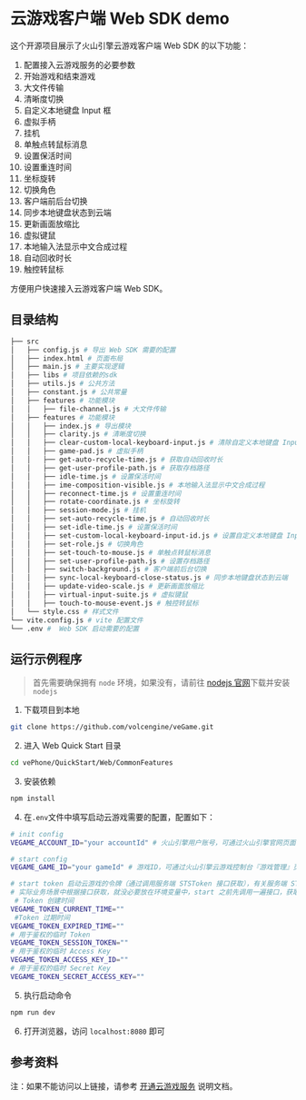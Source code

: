 # 云游戏客户端 Web SDK demo

这个开源项目展示了火山引擎云游戏客户端 Web SDK 的以下功能：

1. 配置接入云游戏服务的必要参数
2. 开始游戏和结束游戏
3. 大文件传输
4. 清晰度切换
5. 自定义本地键盘 Input 框
6. 虚拟手柄
7. 挂机
8. 单触点转鼠标消息
9. 设置保活时间
10. 设置重连时间
11. 坐标旋转
12. 切换角色
13. 客户端前后台切换
14. 同步本地键盘状态到云端
15. 更新画面放缩比
16. 虚拟键鼠
17. 本地输入法显示中文合成过程
18. 自动回收时长
19. 触控转鼠标

方便用户快速接入云游戏客户端 Web SDK。

## 目录结构

```bash
├── src
│   ├── config.js # 导出 Web SDK 需要的配置
│   ├── index.html # 页面布局
│   ├── main.js # 主要实现逻辑
│   ├── libs # 项目依赖的sdk
│   ├── utils.js # 公共方法
│   ├── constant.js # 公共常量
│   ├── features # 功能模块
│   │   ├── file-channel.js # 大文件传输
│   ├── features # 功能模块
│   │   ├── index.js # 导出模块
│   │   ├── clarity.js # 清晰度切换
│   │   ├── clear-custom-local-keyboard-input.js # 清除自定义本地键盘 Input 框的状态
│   │   ├── game-pad.js # 虚拟手柄
│   │   ├── get-auto-recycle-time.js # 获取自动回收时长
│   │   ├── get-user-profile-path.js # 获取存档路径
│   │   ├── idle-time.js # 设置保活时间
│   │   ├── ime-composition-visible.js # 本地输入法显示中文合成过程
│   │   ├── reconnect-time.js # 设置重连时间
│   │   ├── rotate-coordinate.js # 坐标旋转
│   │   ├── session-mode.js # 挂机
│   │   ├── set-auto-recycle-time.js # 自动回收时长
│   │   ├── set-idle-time.js # 设置保活时间
│   │   ├── set-custom-local-keyboard-input-id.js # 设置自定义本地键盘 Input 框
│   │   ├── set-role.js # 切换角色
│   │   ├── set-touch-to-mouse.js # 单触点转鼠标消息
│   │   ├── set-user-profile-path.js # 设置存档路径
│   │   ├── switch-background.js # 客户端前后台切换
│   │   ├── sync-local-keyboard-close-status.js # 同步本地键盘状态到云端
│   │   ├── update-video-scale.js # 更新画面放缩比
│   │   ├── virtual-input-suite.js # 虚拟键鼠
│   │   ├── touch-to-mouse-event.js # 触控转鼠标
│   └── style.css # 样式文件
└── vite.config.js # vite 配置文件
└── .env #  Web SDK 启动需要的配置
```

## 运行示例程序

> 首先需要确保拥有 `node` 环境，如果没有，请前往 [nodejs 官网](https://nodejs.org/zh-cn/download)下载并安装 `nodejs`

1. 下载项目到本地

```bash
git clone https://github.com/volcengine/veGame.git
```

2. 进入 Web Quick Start 目录

```bash
cd vePhone/QuickStart/Web/CommonFeatures
```

3. 安装依赖

```bash
npm install
```

4. 在`.env`文件中填写启动云游戏需要的配置，配置如下：

```bash
# init config
VEGAME_ACCOUNT_ID="your accountId" # 火山引擎用户账号，可通过火山引擎官网页面右上角 用户 > 账号管理 > 主账号信息 获取

# start config
VEGAME_GAME_ID="your gameId" # 游戏ID，可通过火山引擎云游戏控制台『游戏管理』页面获取，例如：1428112352161312345

# start token 启动云游戏的令牌（通过调用服务端 STSToken 接口获取），有关服务端 STSToken 接口的详细信息，参考 [签发临时 Token](https://www.volcengine.com/docs/6512/75588)
# 实际业务场景中根据接口获取，就没必要放在环境变量中，start 之前先调用一遍接口，获取 token 即可
 # Token 创建时间
VEGAME_TOKEN_CURRENT_TIME=""
 #Token 过期时间
VEGAME_TOKEN_EXPIRED_TIME=""
# 用于鉴权的临时 Token
VEGAME_TOKEN_SESSION_TOKEN=""
# 用于鉴权的临时 Access Key
VEGAME_TOKEN_ACCESS_KEY_ID=""
# 用于鉴权的临时 Secret Key
VEGAME_TOKEN_SECRET_ACCESS_KEY=""
```

5. 执行启动命令

```bash
npm run dev
```

6. 打开浏览器，访问 `localhost:8080` 即可

## 参考资料

注：如果不能访问以上链接，请参考 [开通云游戏服务](https://www.volcengine.com/docs/6512/75577) 说明文档。
